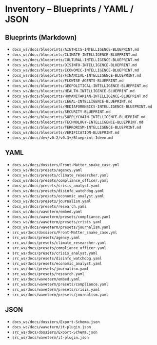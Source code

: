 # Inventory – Blueprints / YAML / JSON

## Blueprints (Markdown)
- `docs_ws/docs/blueprints/AIETHICS-INTELLIGENCE-BLUEPRINT.md`
- `docs_ws/docs/blueprints/CLIMATE-INTELLIGENCE-BLUEPRINT.md`
- `docs_ws/docs/blueprints/CULTURAL-INTELLIGENCE-BLUEPRINT.md`
- `docs_ws/docs/blueprints/DISINFO-INTELLIGENCE-BLUEPRINT.md`
- `docs_ws/docs/blueprints/ECONOMIC-INTELLIGENCE-BLUEPRINT.md`
- `docs_ws/docs/blueprints/FINANCIAL-INTELLIGENCE-BLUEPRINT.md`
- `docs_ws/docs/blueprints/FLOWISE-AGENTS-BLUEPRINT.md`
- `docs_ws/docs/blueprints/GEOPOLITICAL-INTELLIGENCE-BLUEPRINT.md`
- `docs_ws/docs/blueprints/HEALTH-INTELLIGENCE-BLUEPRINT.md`
- `docs_ws/docs/blueprints/HUMANITARIAN-INTELLIGENCE-BLUEPRINT.md`
- `docs_ws/docs/blueprints/LEGAL-INTELLIGENCE-BLUEPRINT.md`
- `docs_ws/docs/blueprints/MEDIAFORENSICS-INTELLIGENCE-BLUEPRINT.md`
- `docs_ws/docs/blueprints/SECURITY-BLUEPRINT.md`
- `docs_ws/docs/blueprints/SUPPLYCHAIN-INTELLIGENCE-BLUEPRINT.md`
- `docs_ws/docs/blueprints/TECHNOLOGY-INTELLIGENCE-BLUEPRINT.md`
- `docs_ws/docs/blueprints/TERRORISM-INTELLIGENCE-BLUEPRINT.md`
- `docs_ws/docs/blueprints/VERIFICATION-BLUEPRINT.md`
- `docs_ws/docs/dev/v0.2/v0.3+/Blueprint-Ideen.md`

## YAML
- `docs_ws/docs/dossiers/Front-Matter_snake_case.yml`
- `docs_ws/docs/presets/agency.yaml`
- `docs_ws/docs/presets/climate_researcher.yaml`
- `docs_ws/docs/presets/compliance_officer.yaml`
- `docs_ws/docs/presets/crisis_analyst.yaml`
- `docs_ws/docs/presets/disinfo_watchdog.yaml`
- `docs_ws/docs/presets/economic_analyst.yaml`
- `docs_ws/docs/presets/journalism.yaml`
- `docs_ws/docs/presets/research.yaml`
- `docs_ws/docs/waveterm/embed.yaml`
- `docs_ws/docs/waveterm/presets/compliance.yaml`
- `docs_ws/docs/waveterm/presets/crisis.yaml`
- `docs_ws/docs/waveterm/presets/journalism.yaml`
- `src_ws/docs/dossiers/Front-Matter_snake_case.yml`
- `src_ws/docs/presets/agency.yaml`
- `src_ws/docs/presets/climate_researcher.yaml`
- `src_ws/docs/presets/compliance_officer.yaml`
- `src_ws/docs/presets/crisis_analyst.yaml`
- `src_ws/docs/presets/disinfo_watchdog.yaml`
- `src_ws/docs/presets/economic_analyst.yaml`
- `src_ws/docs/presets/journalism.yaml`
- `src_ws/docs/presets/research.yaml`
- `src_ws/docs/waveterm/embed.yaml`
- `src_ws/docs/waveterm/presets/compliance.yaml`
- `src_ws/docs/waveterm/presets/crisis.yaml`
- `src_ws/docs/waveterm/presets/journalism.yaml`

## JSON
- `docs_ws/docs/dossiers/Export-Schema.json`
- `docs_ws/docs/waveterm/it-plugin.json`
- `src_ws/docs/dossiers/Export-Schema.json`
- `src_ws/docs/waveterm/it-plugin.json`
